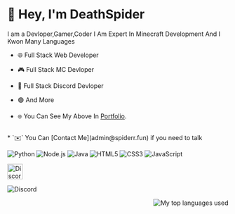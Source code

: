 # 👋 Hey, I'm DeathSpider
I am a Devloper,Gamer,Coder I Am Expert In Minecraft Development And I Kwon Many Languages

* 🌐 Full Stack Web Developer
* 🎮 Full Stack MC Devloper
* 🤖 Full Stack Discord Devloper
* 🟢 And More



* `🌐` You Can See My Above In [Portfolio](http://spiderr.fun).
<br>
* `✉️` You Can [Contact Me](admin@spiderr.fun) if you need to talk

![Python](https://img.shields.io/badge/Python-3776AB?style=for-the-badge&logo=python&logoColor=white) ![Node.js](https://img.shields.io/badge/Node.js-43853D?style=for-the-badge&logo=node.js&logoColor=white)
![Java](https://img.shields.io/badge/Java-007396?style=for-the-badge&logo=java&logoColor=white)
![HTML5](https://img.shields.io/badge/HTML5-E34F26?style=for-the-badge&logo=html5&logoColor=white)
![CSS3](https://img.shields.io/badge/CSS3-1572B6?style=for-the-badge&logo=css3&logoColor=white)
![JavaScript](https://img.shields.io/badge/JavaScript-F7DF1E?style=for-the-badge&logo=javascript&logoColor=black)


[<img alt="Discord" width="35px" src="https://skillicons.dev/icons?i=discord" />](https://discord.com/users/1018366848770777149) 


![Discord](https://lanyard.cnrad.dev/api/1018366848770777149)

<img align="right" alt="My top languages used" src="https://github-readme-stats.vercel.app/api/top-langs/?username=JustArtiom&theme=github_dark&show_icons=true&layout=compact" />
